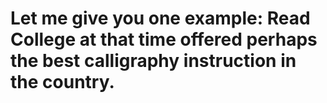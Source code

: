 # Let me give you one example: Read College at that time offered perhaps the best calligraphy instruction in the country.